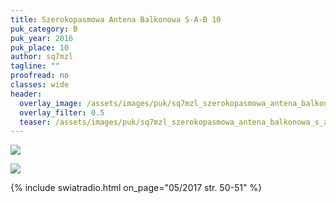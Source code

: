 ```yaml
---
title: Szerokopasmowa Antena Balkonowa S-A-B 10
puk_category: B
puk_year: 2016
puk_place: 10
author: sq7mzl
tagline: ""
proofread: no
classes: wide
header:
  overlay_image: /assets/images/puk/sq7mzl_szerokopasmowa_antena_balkonowa_s_a_b_10.jpg
  overlay_filter: 0.5
  teaser: /assets/images/puk/sq7mzl_szerokopasmowa_antena_balkonowa_s_a_b_10.jpg
---
```






 



![](assets/data/img/projects/2016-10-0.jpg) 


![](assets/img/work-in-progress.jpg) 


{% include swiatradio.html on_page="05/2017 str. 50-51" %}

 





 


